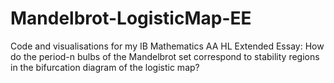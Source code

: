 # Mandelbrot-LogisticMap-EE
Code and visualisations for my IB Mathematics AA HL Extended Essay: How do the period-n bulbs of the Mandelbrot set correspond to stability regions in the bifurcation diagram of the logistic map?
